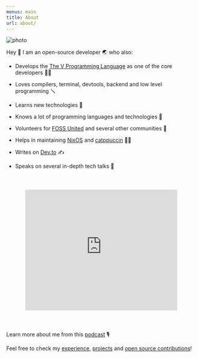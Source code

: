 ```yaml
---
menus: main
title: About
url: about/
---
```



![photo](/images/gophercon.jpg)

Hey 👋 I am an open-source developer 🌏 who also:

- Develops the [The V Programming Language](https://vlang.io) as one of the core developers 🧑‍🏭

- Loves compilers, terminal, devtools, backend and low level programming 🪛

- Learns new technologies 📓

- Knows a lot of programming languages and technologies 🤹

- Volunteers for [FOSS United](https://fossunited.org) and several other communities 🙌

- Helps in maintaining [NixOS](https://nixos.org/) and [catppuccin](https://github.com/catppuccin) 👨‍🚒

- Writes on [Dev.to](https://dev.to/) ✍️

- Speaks on several in-depth tech talks 🎤

<div style="display: flex; justify-content: center; align-items: center; height: 400px;">
    <iframe frameborder="0" style="width: 80%; height: 80%;"
        src="https://www.youtube.com/embed/gs8FFp0rAbk">
    </iframe>
</div>

Learn more about me from this [podcast](https://www.youtube.com/live/gs8FFp0rAbk) 🎙

Feel free to check my [experience](/experience), [projects](/projects) and [open source contributions](/open-source)!
